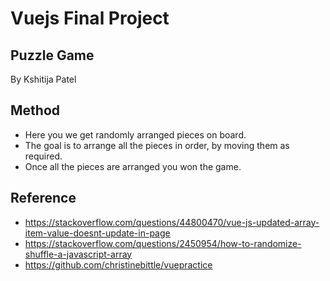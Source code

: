 # Vuejs Final Project

## Puzzle Game 
By Kshitija Patel

## Method
* Here you we get randomly arranged pieces on board.
* The goal is to arrange all the pieces in order, by moving them as required.
* Once all the pieces are arranged you won the game.


## Reference
 * https://stackoverflow.com/questions/44800470/vue-js-updated-array-item-value-doesnt-update-in-page
 * https://stackoverflow.com/questions/2450954/how-to-randomize-shuffle-a-javascript-array
 * https://github.com/christinebittle/vuepractice 
